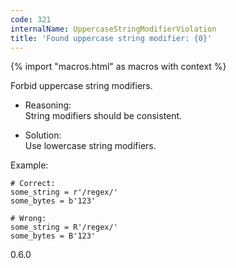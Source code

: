 ```yaml
---
code: 321
internalName: UppercaseStringModifierViolation
title: 'Found uppercase string modifier: {0}'
---
```


{% import "macros.html" as macros with context %}

Forbid uppercase string modifiers.

  - Reasoning:  
    String modifiers should be consistent.

  - Solution:  
    Use lowercase string modifiers.

Example:

    # Correct:
    some_string = r'/regex/'
    some_bytes = b'123'
    
    # Wrong:
    some_string = R'/regex/'
    some_bytes = B'123'

<div class="versionadded">

0.6.0

</div>